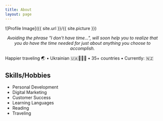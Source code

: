 ```yaml
---
title: About
layout: page
---
```

![Profile Image]({{ site.url }}/{{ site.picture }})

<p align="center"><i>Avoiding the phrase "I don't have time...", will soon help you to realize that you do have the time needed for just about anything you choose to accomplish.</i></p>

<p>Happier traveling 🌏 • Ukrainian 🇺🇦👨🏻‍💻 • 35+ countries • Currently: 🇳🇿</p>

<h2>Skills/Hobbies</h2>

<ul class="skill-list">
	<li>Personal Development</li>
	<li>Digital Marketing</li>
	<li>Customer Success</li>
	<li>Learning Languages</li>
	<li>Reading</li>
	<li>Traveling</li>
</ul>
